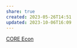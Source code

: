 ```yaml
---
share: true
created: 2023-05-26T14:51
updated: 2023-10-06T16:09
---
```


[CORE Econ](https://www.core-econ.org)
